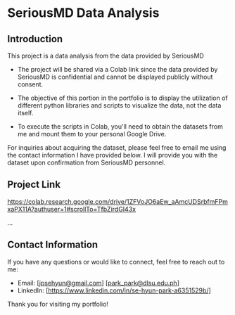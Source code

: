 # SeriousMD Data Analysis

## Introduction
This project is a data analysis from the data provided by SeriousMD


* The project will be shared via a Colab link since the data provided by SeriousMD is confidential and cannot be displayed publicly without consent.


* The objective of this portion in the portfolio is to display the utilization of different python libraries and scripts to visualize the data, not the data itself.


* To execute the scripts in Colab, you'll need to obtain the datasets from me and mount them to your personal Google Drive.


For inquiries about acquiring the dataset, please feel free to email me using the contact information I have provided below. I will provide you with the dataset upon confirmation from SeriousMD personnel.



## Project Link

https://colab.research.google.com/drive/1ZFVoJO6aEw_aAmcUDSrbfmFPmxaPX11A?authuser=1#scrollTo=TfbZirdGI43x

...

## Contact Information
If you have any questions or would like to connect, feel free to reach out to me:

- Email: [jpsehyun@gmail.com] [park_park@dlsu.edu.ph]
- LinkedIn: [https://www.linkedin.com/in/se-hyun-park-a6351529b/]

Thank you for visiting my portfolio!
